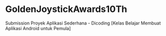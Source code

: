 # GoldenJoystickAwards10Th

Submission Proyek Aplikasi Sederhana - Dicoding [Kelas Belajar Membuat Aplikasi Android untuk Pemula]
